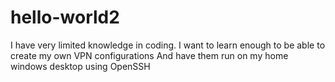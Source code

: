 # hello-world2
I have very limited knowledge in coding. I want to learn enough to be able to create my own VPN configurations
And have them run on my home windows desktop using OpenSSH
